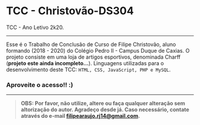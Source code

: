 # TCC - Christovão-DS304
TCC - Ano Letivo 2k20.

***

Esse é o Trabalho de Conclusão de Curso de Filipe Christovão, aluno formando (2018 - 2020) do Colégio Pedro II - Campus Duque de Caxias. O projeto consiste em uma loja de artigos esportivos, denominada Charff (**projeto este ainda incompleto...**). Linguagens utilizadas para o desenvolvimento deste TCC: ``HTML, CSS, JavaScript, PHP e MySQL``.

### **Aproveite o acesso!! :)**

***

> **OBS: Por favor, não utilize, altere ou faça qualquer alteração sem altorização do autor. Agradeço desde já. Caso necessário, contate através do e-mail <filipearaujo.rj14@gmail.com>.**
